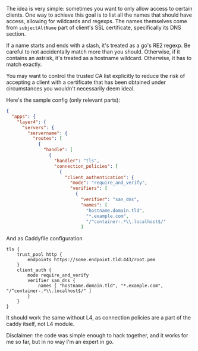 The idea is very simple: sometimes you want to only allow access to certain clients.
One way to achieve this goal is to list all the names that should have access, allowing for wildcards and regexps.
The names themselves come from `subjectAltName` part of client's SSL certificate, specifically its DNS section.

If a name starts and ends with a slash, it's treated as a go's RE2 regexp. Be careful to not accidentally match
more than you should. Otherwise, if it contains an astrisk, it's treated as a hostname wildcard. Otherwise,
it has to match exactly.

You may want to control the trusted CA list explicitly to reduce the risk of accepting a client with a certificate
that has been obtained under circumstances you wouldn't necessarily deem ideal.

Here's the sample config (only relevant parts):

```json
{
  "apps": {
    "layer4": {
      "servers": {
        "servername": {
          "routes": [
            {
              "handle": [
                {
                  "handler": "tls",
                  "connection_policies": [
                    {
                      "client_authentication": {
                        "mode": "require_and_verify",
                        "verifiers": [
                          {
                            "verifier": "san_dns",
                            "names": [
                              "hostname.domain.tld",
                              "*.example.com",
                              "/^container-.*\\.localhost$/"
                            ]
```

And as Caddyfile configuration
```
tls {
    trust_pool http {
        endpoints https://some.endpoint.tld:443/root.pem
    }
    client_auth {
        mode require_and_verify
        verifier san_dns {
            names [ "hostname.domain.tld", "*.example.com", "/^container-.*\\.localhost$/" ]
        }
    }
}
```

It should work the same without L4, as connection policies are a part of the caddy itself, not L4 module.

Disclaimer: the code was simple enough to hack together, and it works for me so far, but in no way I'm an expert in go.
